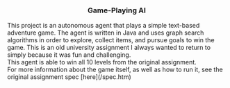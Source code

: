 <h3 align="center">Game-Playing AI</h3>

<p>
This project is an autonomous agent that plays a simple text-based adventure game. The agent is written in Java and uses graph search
algorithms in order to explore, collect items, and pursue goals to win the game. This is an old university assignment I always wanted to return
to simply because it was fun and challenging. <br> This agent is able to win all 10 levels from the original assignment. <br>
For more information about the game itself, as well as how to run it, see the original assignment spec [here](/spec.htm) </p>
